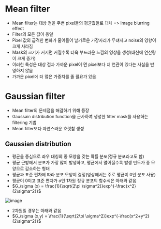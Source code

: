 # Mean filter

- Mean filter는 대상 점을 주변 pixel들의 평균값들로 대체 => Image blurring effect
- Filter의 모든 값이 동일
- Pixel 값의 급격한 변화가 줄어들어 날카로운 가장자리가 무뎌지고 noise의 영향이 크게 사라짐
- Mask의 크기가 커지면 커질수록 더욱 부드러운 느낌의 영상을 생성(대신에 연산량이 크게 증가)
- 이러한 특성은 대상 점과 가까운 pixel이 먼 pixel보다 더 연관이 있다는 사실을 반영하지 않음
- 가까운 pixel에 더 많은 가중치를 줄 필요가 있음

# Gaussian filter
- Mean filter의 문제점을 해결하기 위해 등장
- Gaussain distribution function을 근사하여 생성한 filter mask를 사용하는 filtering 기법
- Mean filter보다 자연스러운 흐릿함 생성

## Gaussian distribution
- 평균을 중심으로 좌우 대칭의 종 모양을 갖는 확률 분포(정규 분포라고도 함)
- 평균 근방에서 분포가 가장 많이 발생하고, 평균에서 멀어질수록 발생 빈도가 종 모양으로 감소하는 형태
- 평균과 표준 편차에 따라 분포 모양이 결정(영상에서는 주로 평균이 0인 분포 사용)
- 평균이 0이고 표준 편차가 $\sigma$인 1차원 정규 분포의 함수식은 아래와 같음
- $G_\sigma (x) = \frac{1}{\sqrt{2\pi \sigma^2}}exp^{-\frac{x^2}{2\sigma^2}}$

![image](https://github.com/as9786/ComputerVision/assets/80622859/da4820da-ffe0-4d6f-bb37-30dfb2cadca5)

- 2차원일 경우는 아래와 같음
- $G_\sigma (x,y) = \frac{1}{\sqrt{2\pi \sigma^2}}exp^{-\frac{x^2+y^2}{2\sigma^2}}$

